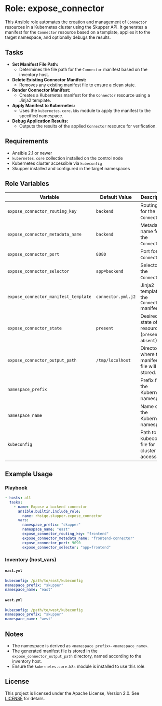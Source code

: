 # Role: expose_connector

This Ansible role automates the creation and management of `Connector` resources in a Kubernetes cluster using the Skupper API. It generates a manifest for the `Connector` resource based on a template, applies it to the target namespace, and optionally debugs the results.

## Tasks

- **Set Manifest File Path:**
  - Determines the file path for the `Connector` manifest based on the inventory host.
- **Delete Existing Connector Manifest:**
  - Removes any existing manifest file to ensure a clean state.
- **Render Connector Manifest:**
  - Creates a Kubernetes manifest for the `Connector` resource using a Jinja2 template.
- **Apply Manifest to Kubernetes:**
  - Uses the `kubernetes.core.k8s` module to apply the manifest to the specified namespace.
- **Debug Application Results:**
  - Outputs the results of the applied `Connector` resource for verification.

## Requirements

- Ansible 2.1 or newer
- `kubernetes.core` collection installed on the control node
- Kubernetes cluster accessible via `kubeconfig`
- Skupper installed and configured in the target namespaces

## Role Variables

| Variable                           | Default Value                 | Description                                                                 |
|------------------------------------|-------------------------------|-----------------------------------------------------------------------------|
| `expose_connector_routing_key`     | `backend`                     | Routing key for the `Connector`.                                            |
| `expose_connector_metadata_name`   | `backend`                     | Metadata name for the `Connector`.                                          |
| `expose_connector_port`            | `8080`                        | Port for the `Connector`.                                                  |
| `expose_connector_selector`        | `app=backend`                 | Selector for the `Connector`.                                              |
| `expose_connector_manifest_template` | `connector.yml.j2`           | Jinja2 template for the `Connector` manifest.                              |
| `expose_connector_state`           | `present`                     | Desired state of the resource (`present` or `absent`).                      |
| `expose_connector_output_path`     | `/tmp/localhost`              | Directory where the manifest file will be stored.                          |
| `namespace_prefix`                 |                               | Prefix for the Kubernetes namespace.                                        |
| `namespace_name`                   |                               | Name of the Kubernetes namespace.                                           |
| `kubeconfig`                       |                               | Path to the kubeconfig file for cluster access.                             |

## Example Usage

### Playbook

```yaml
- hosts: all
  tasks:
    - name: Expose a backend connector
      ansible.builtin.include_role:
        name: rhsiqe.skupper.expose_connector
      vars:
        namespace_prefix: "skupper"
        namespace_name: "east"
        expose_connector_routing_key: "frontend"
        expose_connector_metadata_name: "frontend-connector"
        expose_connector_port: 9090
        expose_connector_selector: "app=frontend"
```

### Inventory (host_vars)

#### `east.yml`

```yaml
kubeconfig: /path/to/east/kubeconfig
namespace_prefix: "skupper"
namespace_name: "east"
```

#### `west.yml`

```yaml
kubeconfig: /path/to/west/kubeconfig
namespace_prefix: "skupper"
namespace_name: "west"
```

## Notes

- The namespace is derived as `<namespace_prefix>-<namespace_name>`.
- The generated manifest file is stored in the `expose_connector_output_path` directory, named according to the inventory host.
- Ensure the `kubernetes.core.k8s` module is installed to use this role.

## License

This project is licensed under the Apache License, Version 2.0. See [LICENSE](https://www.apache.org/licenses/LICENSE-2.0) for details.